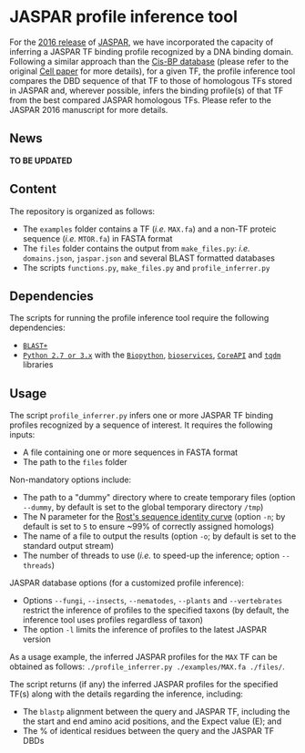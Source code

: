 # JASPAR profile inference tool
For the [2016 release](https://doi.org/10.1093/nar/gkv1176) of [JASPAR](http://jaspar.genereg.net/), we have incorporated the capacity of inferring a JASPAR TF binding profile recognized by a DNA binding domain. Following a similar approach than the [Cis-BP database](http://cisbp.ccbr.utoronto.ca) (please refer to the original [Cell paper](https://doi.org/10.1016/j.cell.2014.08.009) for more details), for a given TF, the profile inference tool compares the DBD sequence of that TF to those of homologous TFs stored in JASPAR and, wherever possible, infers the binding profile(s) of that TF from the best compared JASPAR homologous TFs. Please refer to the JASPAR 2016 manuscript for more details.

## News
**TO BE UPDATED**

## Content
The repository is organized as follows:
* The `examples` folder contains a TF (*i.e.* `MAX.fa`) and a non-TF proteic sequence (*i.e.* `MTOR.fa`) in FASTA format
* The `files` folder contains the output from `make_files.py`: *i.e.* `domains.json`, `jaspar.json` and several BLAST formatted databases
* The scripts `functions.py`, `make_files.py` and `profile_inferrer.py`

## Dependencies
The scripts for running the profile inference tool require the following dependencies:
* [`BLAST+`](https://blast.ncbi.nlm.nih.gov/Blast.cgi)
* [`Python 2.7 or 3.x`](https://www.python.org) with the [`Biopython`](http://biopython.org), [`bioservices`](https://bioservices.readthedocs.io), [`CoreAPI`](http://www.coreapi.org) and [`tqdm`](https://pypi.org/project/tqdm/) libraries

## Usage
The script `profile_inferrer.py` infers one or more JASPAR TF binding profiles recognized by a sequence of interest. It requires the following inputs:
* A file containing one or more sequences in FASTA format
* The path to the `files` folder

Non-mandatory options include:
* The path to a "dummy" directory where to create temporary files (option `--dummy`, by default is set to the global temporary directory `/tmp`)
* The N parameter for the [Rost's sequence identity curve](https://doi.org/10.1093/protein/12.2.85) (option `-n`; by default is set to `5` to ensure ~99% of correctly assigned homologs)
* The name of a file to output the results (option `-o`; by default is set to the standard output stream)
* The number of threads to use (*i.e.* to speed-up the inference; option `--threads`)

JASPAR database options (for a customized profile inference):
* Options `--fungi`, `--insects`, `--nematodes`, `--plants` and `--vertebrates` restrict the inference of profiles to the specified taxons (by default, the inference tool uses profiles regardless of taxon)
* The option `-l` limits the inference of profiles to the latest JASPAR version

As a usage example, the inferred JASPAR profiles for the `MAX` TF can be obtained as follows: `./profile_inferrer.py ./examples/MAX.fa ./files/`.

The script returns (if any) the inferred JASPAR profiles for the specified TF(s) along with the details regarding the inference, including:
* The `blastp` alignment between the query and JASPAR TF, including the the start and end amino acid positions, and the Expect value (E); and
* The % of identical residues between the query and the JASPAR TF DBDs